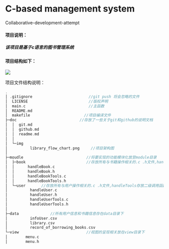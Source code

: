 # C-based management system

Collaborative-development-attempt

#### 项目说明：

##### 	该项目是基于c语言的图书管理系统

#### 	项目结构如下：

![](./doc/img/library_flow_chart.png)


项目文件结构说明：

```c
.
│ .gitignore                         //git push 将会忽略的文件
│  LICENSE                           //版权声明
│  main.c                            //主函数
│  README.md 
│  makefile                        //项目编译文件
├─doc							 //存放了一些关于git和github的说明文档
│  │  git.md
│  │  github.md
│  │  readme.md
│  │
│  └─img
│          library_flow_chart.png     //项目架构图
│
├─moudle                            //将要实现的功能模块化放至module目录
│  ├─book                           //存放所有与书籍操作相关的.c .h文件,handleTools存放二级调用函数
│  │      handleBook.c 
│  │      handleBook.h
│  │      handleBookTools.c 
│  │      handleBookTools.h
│  └─user		//存放所有与用户操作相关的.c .h文件,handleTools存放二级调用函数
│          handleUser.c
│          handleUser.h
│          handleUserTools.c         
│          handleUserTools.h
│
├─data				//所有用户信息和书籍信息存在data目录下
│          infoUser.csv
│          library.csv
│          record_of_borrowing_books.csv
└─view                              //视图的呈现相关放在view目录下
│        menu.c
│        menu.h

```

